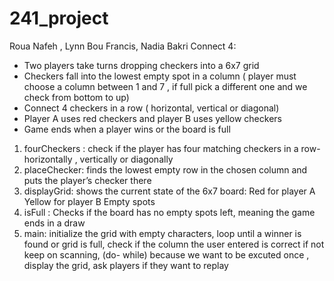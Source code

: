 # 241_project
Roua Nafeh , Lynn Bou Francis, Nadia Bakri
Connect 4:
- Two players take turns dropping checkers into a 6x7 grid
- Checkers fall into the lowest empty spot in a column ( player must choose a column
between 1 and 7 , if full pick a different one and we check from bottom to up)
- Connect 4 checkers in a row ( horizontal, vertical or diagonal)
- Player A uses red checkers and player B uses yellow checkers
- Game ends when a player wins or the board is full

1) fourCheckers : check if the player has four matching checkers in a row-
horizontally , vertically or diagonally
2) placeChecker: finds the lowest empty row in the chosen column and puts the
player’s checker there
3) displayGrid: shows the current state of the 6x7 board:
Red for player A
Yellow for player B
Empty spots
4) isFull : Checks if the board has no empty spots left, meaning the game ends in a
draw
5) main: initialize the grid with empty characters, loop until a winner is found or grid is
full, check if the column the user entered is correct if not keep on scanning, (do-
while) because we want to be excuted once , display the grid, ask players if they
want to replay
